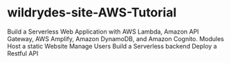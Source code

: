 # wildrydes-site-AWS-Tutorial
Build a Serverless Web Application
with AWS Lambda, Amazon API Gateway, AWS Amplify, Amazon DynamoDB, and Amazon Cognito.
Modules
Host a static Website
Manage Users
Build a Serverless backend
Deploy a Restful API

